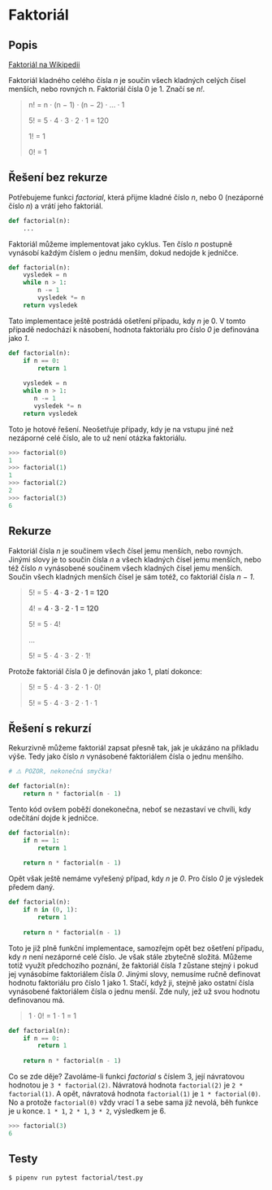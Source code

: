 # Faktoriál #

## Popis ##

[Faktoriál na Wikipedii](https://cs.wikipedia.org/wiki/Faktoriál)

Faktoriál kladného celého čísla _n_ je součin všech kladných celých čísel menších, nebo rovných n. Faktoriál čísla 0 je 1. Značí se _n!_.

> n! = n · (n − 1) · (n − 2) · … · 1
> 
> 5! = 5 · 4 · 3 · 2 · 1 = 120
>
> 1! = 1
> 
> 0! = 1

## Řešení bez rekurze ##

Potřebujeme funkci _factorial_, která přijme kladné číslo _n_, nebo 0 (nezáporné číslo _n_) a vrátí jeho faktoriál.

```python
def factorial(n):
    ...
```

Faktoriál můžeme implementovat jako cyklus. Ten číslo _n_ postupně vynásobí každým číslem o jednu menším, dokud nedojde k jedničce.

```python
def factorial(n):
    vysledek = n
    while n > 1:
        n -= 1
        vysledek *= n
    return vysledek
```

Tato implementace ještě postrádá ošetření případu, kdy _n_ je 0. V tomto případě nedochází k násobení, hodnota faktoriálu pro číslo _0_ je definována jako _1_.

```python
def factorial(n):
    if n == 0:
        return 1
    
    vysledek = n
    while n > 1:
       n -= 1
       vysledek *= n
    return vysledek
```

Toto je hotové řešení. Neošetřuje případy, kdy je na vstupu jiné než nezáporné celé číslo, ale to už není otázka faktoriálu.

```python
>>> factorial(0)
1
>>> factorial(1)
1
>>> factorial(2)
2
>>> factorial(3)
6
```

## Rekurze ##

Faktoriál čísla _n_ je součinem všech čísel jemu menších, nebo rovných. Jinými slovy je to součin čísla _n_ a všech kladných čísel jemu menších, nebo též číslo _n_ vynásobené součinem všech kladných čísel jemu menších. Součin všech kladných menších čísel je sám totéž, co faktoriál čísla _n − 1_.

> 5! = 5 · **4 · 3 · 2 · 1 = 120**
>
> 4! = **4 · 3 · 2 · 1 = 120**
>
> 5! = 5 · 4!
> 
> …
> 
> 5! = 5 · 4 · 3 · 2 · 1!

Protože faktoriál čísla 0 je definován jako 1, platí dokonce:

> 5! = 5 · 4 · 3 · 2 · 1 · 0!
> 
> 5! = 5 · 4 · 3 · 2 · 1 · 1

## Řešení s rekurzí ##

Rekurzivně můžeme faktoriál zapsat přesně tak, jak je ukázáno na příkladu výše. Tedy jako číslo _n_ vynásobené faktoriálem čísla o jednu menšího.

```python
# ⚠️ POZOR, nekonečná smyčka!

def factorial(n):
    return n * factorial(n - 1)
```

Tento kód ovšem poběží donekonečna, neboť se nezastaví ve chvíli, kdy odečítání dojde k jedničce.

```python
def factorial(n):
    if n == 1:
        return 1
    
    return n * factorial(n - 1)
```

Opět však ještě nemáme vyřešený případ, kdy _n_ je _0_. Pro číslo _0_ je výsledek předem daný.

```python
def factorial(n):
    if n in (0, 1):
        return 1
    
    return n * factorial(n - 1)
```

Toto je již plně funkční implementace, samozřejm opět bez ošetření případu, kdy _n_ není nezáporné celé číslo. Je však stále zbytečně složitá. Můžeme totiž využít předchozího poznání, že faktoriál čísla _1_ zůstane stejný i pokud jej vynásobíme faktoriálem čísla _0_. Jinými slovy, nemusíme ručně definovat hodnotu faktoriálu pro číslo 1 jako 1. Stačí, když ji, stejně jako ostatní čísla vynásobené faktoriálem čísla o jednu menší. Zde nuly, jež už svou hodnotu definovanou má.

> 1 · 0! = 1 · 1 = 1  

```python
def factorial(n):
    if n == 0:
        return 1
    
    return n * factorial(n - 1)
```

Co se zde děje? Zavoláme-li funkci _factorial_ s číslem 3, její návratovou hodnotou je `3 * factorial(2)`. Návratová hodnota `factorial(2)` je `2 * factorial(1)`. A opět, návratová hodnota `factorial(1)` je `1 * factorial(0)`. No a protože `factorial(0)` vždy vrací 1 a sebe sama již nevolá, běh funkce je u konce. `1 * 1`, `2 * 1`, `3 * 2`, výsledkem je 6.

```python
>>> factorial(3)
6
```

## Testy ##

```bash
$ pipenv run pytest factorial/test.py
```
